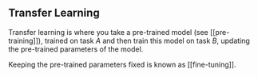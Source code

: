 ## Transfer Learning

Transfer learning is where you take a pre-trained model (see [[pre-training]]), trained on task $A$ and then train this model on task $B$, updating the pre-trained parameters of the model.

Keeping the pre-trained parameters fixed is known as [[fine-tuning]].